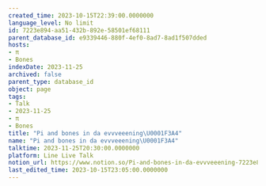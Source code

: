 ```yaml
---
created_time: 2023-10-15T22:39:00.0000000
language_level: No limit
id: 7223e894-aa51-432b-892e-58501ef68111
parent_database_id: e9339446-880f-4ef0-8ad7-8ad1f507dded
hosts:
- π
- Bones
indexDate: 2023-11-25
archived: false
parent_type: database_id
object: page
tags:
- Talk
- 2023-11-25
- π
- Bones
title: "Pi and bones in da evvveeening\U0001F3A4"
name: "Pi and bones in da evvveeening\U0001F3A4"
talktime: 2023-11-25T20:30:00.0000000
platform: Line Live Talk
notion_url: https://www.notion.so/Pi-and-bones-in-da-evvveeening-7223e894aa51432b892e58501ef68111
last_edited_time: 2023-10-15T23:05:00.0000000
---
```



   
   
   
   

   
























